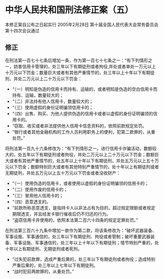 # 中华人民共和国刑法修正案（五）
本修正案自公布之日起实行
2005年2月28日 第十届全国人民代表大会常务委员会第十四次会议通过
<!-- INFO END -->

## 修正

在刑法第一百七十七条后增加一条，作为第一百七十七条之一：“有下列情形之一，妨害信用卡管理的，处三年以下有期徒刑或者拘役,并处或者单处一万元以上十万元以下罚金；数量巨大或者有其他严重情节的，处三年以上十年以下有期徒刑，并处二万元以上二十万元以下罚金：
- “（一）明知是伪造的信用卡而持有、运输的，或者明知是伪造的空白信用卡而持有、运输，数量较大的；
- “（二）非法持有他人信用卡，数量较大的；
- “（三）使用虚假的身份证明骗领信用卡的；
- “（四）出售、购买、为他人提供伪造的信用卡或者以虚假的身份证明骗领的信用卡的。
- “窃取、收买或者非法提供他人信用卡信息资料的，依照前款规定处罚。
- “银行或者其他金融机构的工作人员利用职务上的便利，犯第二款罪的，从重处罚。”

将刑法第一百九十六条修改为：“有下列情形之一，进行信用卡诈骗活动，数额较大的，处五年以下有期徒刑或者拘役，并处二万元以上二十万元以下罚金；数额巨大或者有其他严重情节的，处五年以上十年以下有期徒刑，并处五万元以上五十万元以下罚金；数额特别巨大或者有其他特别严重情节的，处十年以上有期徒刑或者无期徒刑，并处五万元以上五十万元以下罚金或者没收财产：
- “（一）使用伪造的信用卡，或者使用以虚假的身份证明骗领的信用卡的；
- “（二）使用作废的信用卡的；
- “（三）冒用他人信用卡的；
- “（四）恶意透支的。
- “前款所称恶意透支，是指持卡人以非法占有为目的，超过规定限额或者规定期限透支，并且经发卡银行催收后仍不归还的行为。
- “盗窃信用卡并使用的，依照本法第二百六十四条的规定定罪处罚。”

在刑法第三百六十九条中增加一款作为第二款，将该条修改为：“破坏武器装备、军事设施、军事通信的，处三年以下有期徒刑、拘役或者管制；破坏重要武器装备、军事设施、军事通信的，处三年以上十年以下有期徒刑；情节特别严重的，处十年以上有期徒刑、无期徒刑或者死刑。
- “过失犯前款罪，造成严重后果的，处三年以下有期徒刑或者拘役；造成特别严重后果的，处三年以上七年以下有期徒刑。
- “战时犯前两款罪的，从重处罚。”